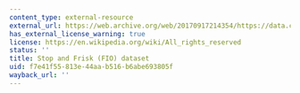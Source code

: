 ```yaml
---
content_type: external-resource
external_url: https://web.archive.org/web/20170917214354/https://data.cityofboston.gov/Public-Safety/Boston-Police-Department-FIO/xmmk-i78r
has_external_license_warning: true
license: https://en.wikipedia.org/wiki/All_rights_reserved
status: ''
title: Stop and Frisk (FIO) dataset
uid: f7e41f55-813e-44aa-b516-b6abe693805f
wayback_url: ''
---
```

